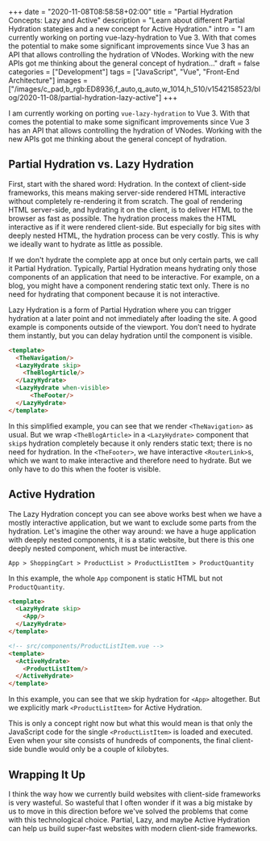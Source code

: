 +++
date = "2020-11-08T08:58:58+02:00"
title = "Partial Hydration Concepts: Lazy and Active"
description = "Learn about different Partial Hydration stategies and a new concept for Active Hydration."
intro = "I am currently working on porting vue-lazy-hydration to Vue 3. With that comes the potential to make some significant improvements since Vue 3 has an API that allows controlling the hydration of VNodes. Working with the new APIs got me thinking about the general concept of hydration..."
draft = false
categories = ["Development"]
tags = ["JavaScript", "Vue", "Front-End Architecture"]
images = ["/images/c_pad,b_rgb:ED8936,f_auto,q_auto,w_1014,h_510/v1542158523/blog/2020-11-08/partial-hydration-lazy-active"]
+++

I am currently working on porting `vue-lazy-hydration` to Vue 3. With that comes the potential to make some significant improvements since Vue 3 has an API that allows controlling the hydration of VNodes. Working with the new APIs got me thinking about the general concept of hydration.

## Partial Hydration vs. Lazy Hydration

First, start with the shared word: Hydration. In the context of client-side frameworks, this means making server-side rendered HTML interactive without completely re-rendering it from scratch. The goal of rendering HTML server-side, and hydrating it on the client, is to deliver HTML to the browser as fast as possible. The hydration process makes the HTML interactive as if it were rendered client-side. But especially for big sites with deeply nested HTML, the hydration process can be very costly. This is why we ideally want to hydrate as little as possible.

If we don't hydrate the complete app at once but only certain parts, we call it Partial Hydration. Typically, Partial Hydration means hydrating only those components of an application that need to be interactive. For example, on a blog, you might have a component rendering static text only. There is no need for hydrating that component because it is not interactive.

Lazy Hydration is a form of Partial Hydration where you can trigger hydration at a later point and not immediately after loading the site. A good example is components outside of the viewport. You don’t need to hydrate them instantly, but you can delay hydration until the component is visible.

```html
<template>
  <TheNavigation/>
  <LazyHydrate skip>
    <TheBlogArticle/>
  </LazyHydrate>
  <LazyHydrate when-visible>
	  <TheFooter/>
  </LazyHydrate>
</template>
```

In this simplified example, you can see that we render `<TheNavigation>` as usual. But we wrap `<TheBlogArticle>` in a `<LazyHydrate>` component that `skip`s hydration completely because it only renders static text; there is no need for hydration. In the `<TheFooter>`, we have interactive `<RouterLink>`s, which we want to make interactive and therefore need to hydrate. But we only have to do this when the footer is visible.

## Active Hydration

The Lazy Hydration concept you can see above works best when we have a mostly interactive application, but we want to exclude some parts from the hydration. Let's imagine the other way around: we have a huge application with deeply nested components, it is a static website, but there is this one deeply nested component, which must be interactive.

```
App > ShoppingCart > ProductList > ProductListItem > ProductQuantity
```

In this example, the whole `App` component is static HTML but not `ProductQuantity`.

```html
<template>
  <LazyHydrate skip>
    <App/>
  </LazyHydrate>
</template>
```

```html
<!-- src/components/ProductListItem.vue -->
<template>
  <ActiveHydrate>
    <ProductListItem/>
  </ActiveHydrate>
</template>
```

In this example, you can see that we skip hydration for `<App>` altogether. But we explicitly mark `<ProductListItem>` for Active Hydration.

This is only a concept right now but what this would mean is that only the JavaScript code for the single `<ProductListItem>` is loaded and executed. Even when your site consists of hundreds of components, the final client-side bundle would only be a couple of kilobytes.

## Wrapping It Up

I think the way how we currently build websites with client-side frameworks is very wasteful. So wasteful that I often wonder if it was a big mistake by us to move in this direction before we've solved the problems that come with this technological choice. Partial, Lazy, and maybe Active Hydration can help us build super-fast websites with modern client-side frameworks.
